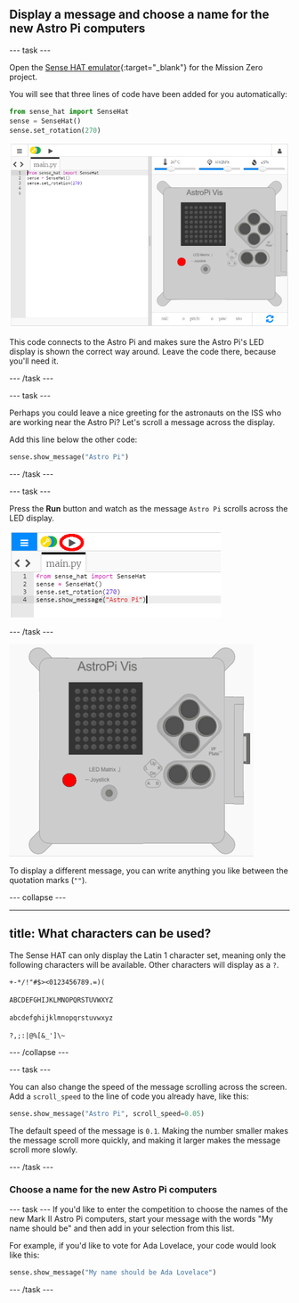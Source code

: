 ## Display a message and choose a name for the new Astro Pi computers

--- task ---

Open the [Sense HAT emulator](https://trinket.io/mission-zero){:target="_blank"} for the Mission Zero project.

You will see that three lines of code have been added for you automatically:

```python
from sense_hat import SenseHat
sense = SenseHat()
sense.set_rotation(270)
```

![sense hat emulator](images/sense-hat-emulator2.png)

This code connects to the Astro Pi and makes sure the Astro Pi's LED display is shown the correct way around. Leave the code there, because you'll need it.

--- /task ---

--- task ---

Perhaps you could leave a nice greeting for the astronauts on the ISS who are working near the Astro Pi? Let's scroll a message across the display. 

Add this line below the other code:

```python
sense.show_message("Astro Pi")
```

--- /task ---

--- task ---

Press the **Run** button and watch as the message `Astro Pi` scrolls across the LED display.

![show message code click run](images/show-message-code-annotated.PNG)

--- /task ---

![Scrolling message](images/scroll-message.gif)

To display a different message, you can write anything you like between the quotation marks (`""`).

--- collapse ---

---
title: What characters can be used?
---

The Sense HAT can only display the Latin 1 character set, meaning only the following characters will be available. Other characters will display as a `?`.

```
+-*/!"#$><0123456789.=)(

ABCDEFGHIJKLMNOPQRSTUVWXYZ

abcdefghijklmnopqrstuvwxyz

?,;:|@%[&_']\~
```

--- /collapse ---

--- task ---

You can also change the speed of the message scrolling across the screen. Add a `scroll_speed` to the line of code you already have, like this:

```python
sense.show_message("Astro Pi", scroll_speed=0.05)
```

The default speed of the message is `0.1`. Making the number smaller makes the message scroll more quickly, and making it larger makes the message scroll more slowly.

--- /task ---

### Choose a name for the new Astro Pi computers

--- task ---
If you'd like to enter the competition to choose the names of the new Mark II Astro Pi computers, start your message with the words "My name should be" and then add in your selection from this list.

For example, if you'd like to vote for Ada Lovelace, your code would look like this:

```python
sense.show_message("My name should be Ada Lovelace")
```
--- /task ---




